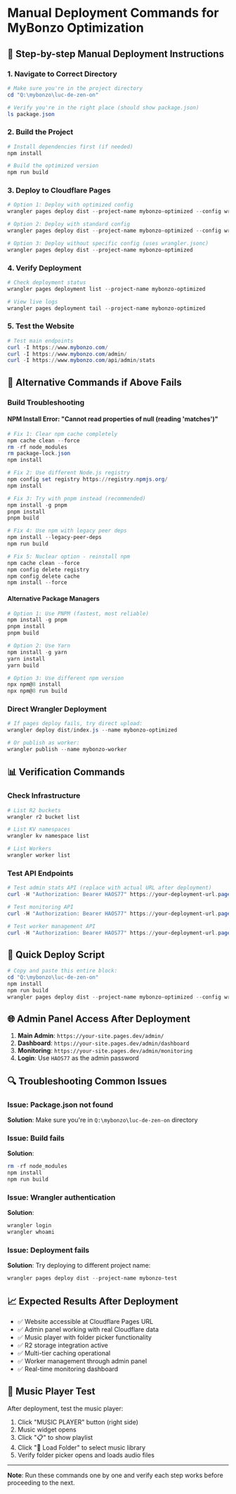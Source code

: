 # Manual Deployment Commands for MyBonzo Optimization

## 🚀 Step-by-step Manual Deployment Instructions

### 1. Navigate to Correct Directory
```powershell
# Make sure you're in the project directory
cd "Q:\mybonzo\luc-de-zen-on"

# Verify you're in the right place (should show package.json)
ls package.json
```

### 2. Build the Project
```powershell
# Install dependencies first (if needed)
npm install

# Build the optimized version
npm run build
```

### 3. Deploy to Cloudflare Pages
```powershell
# Option 1: Deploy with optimized config
wrangler pages deploy dist --project-name mybonzo-optimized --config wrangler-ultimate-optimized.jsonc

# Option 2: Deploy with standard config  
wrangler pages deploy dist --project-name mybonzo-optimized --config wrangler-optimized.jsonc

# Option 3: Deploy without specific config (uses wrangler.jsonc)
wrangler pages deploy dist --project-name mybonzo-optimized
```

### 4. Verify Deployment
```powershell
# Check deployment status
wrangler pages deployment list --project-name mybonzo-optimized

# View live logs
wrangler pages deployment tail --project-name mybonzo-optimized
```

### 5. Test the Website
```powershell
# Test main endpoints
curl -I https://www.mybonzo.com/
curl -I https://www.mybonzo.com/admin/
curl -I https://www.mybonzo.com/api/admin/stats
```

## 🔧 Alternative Commands if Above Fails

### Build Troubleshooting

#### NPM Install Error: "Cannot read properties of null (reading 'matches')"
```powershell
# Fix 1: Clear npm cache completely
npm cache clean --force
rm -rf node_modules
rm package-lock.json
npm install

# Fix 2: Use different Node.js registry
npm config set registry https://registry.npmjs.org/
npm install

# Fix 3: Try with pnpm instead (recommended)
npm install -g pnpm
pnpm install
pnpm build

# Fix 4: Use npm with legacy peer deps
npm install --legacy-peer-deps
npm run build

# Fix 5: Nuclear option - reinstall npm
npm cache clean --force
npm config delete registry
npm config delete cache
npm install --force
```

#### Alternative Package Managers
```powershell
# Option 1: Use PNPM (fastest, most reliable)
npm install -g pnpm
pnpm install
pnpm build

# Option 2: Use Yarn
npm install -g yarn
yarn install
yarn build

# Option 3: Use different npm version
npx npm@8 install
npx npm@8 run build
```

### Direct Wrangler Deployment
```powershell
# If pages deploy fails, try direct upload:
wrangler deploy dist/index.js --name mybonzo-optimized

# Or publish as worker:
wrangler publish --name mybonzo-worker
```

## 📊 Verification Commands

### Check Infrastructure
```powershell
# List R2 buckets
wrangler r2 bucket list

# List KV namespaces  
wrangler kv namespace list

# List Workers
wrangler worker list
```

### Test API Endpoints
```powershell
# Test admin stats API (replace with actual URL after deployment)
curl -H "Authorization: Bearer HAOS77" https://your-deployment-url.pages.dev/api/admin/stats

# Test monitoring API
curl -H "Authorization: Bearer HAOS77" https://your-deployment-url.pages.dev/api/admin/monitoring

# Test worker management API
curl -H "Authorization: Bearer HAOS77" https://your-deployment-url.pages.dev/api/admin/workers
```

## 🎯 Quick Deploy Script
```powershell
# Copy and paste this entire block:
cd "Q:\mybonzo\luc-de-zen-on"
npm install
npm run build
wrangler pages deploy dist --project-name mybonzo-optimized --config wrangler-ultimate-optimized.jsonc
```

## 🌐 Admin Panel Access After Deployment

1. **Main Admin**: `https://your-site.pages.dev/admin/`
2. **Dashboard**: `https://your-site.pages.dev/admin/dashboard`  
3. **Monitoring**: `https://your-site.pages.dev/admin/monitoring`
4. **Login**: Use `HAOS77` as the admin password

## 🔍 Troubleshooting Common Issues

### Issue: Package.json not found
**Solution**: Make sure you're in `Q:\mybonzo\luc-de-zen-on` directory

### Issue: Build fails
**Solution**: 
```powershell
rm -rf node_modules
npm install
npm run build
```

### Issue: Wrangler authentication
**Solution**:
```powershell
wrangler login
wrangler whoami
```

### Issue: Deployment fails
**Solution**: Try deploying to different project name:
```powershell
wrangler pages deploy dist --project-name mybonzo-test
```

## 📈 Expected Results After Deployment

- ✅ Website accessible at Cloudflare Pages URL
- ✅ Admin panel working with real Cloudflare data
- ✅ Music player with folder picker functionality
- ✅ R2 storage integration active
- ✅ Multi-tier caching operational
- ✅ Worker management through admin panel
- ✅ Real-time monitoring dashboard

## 🎵 Music Player Test

After deployment, test the music player:
1. Click "MUSIC PLAYER" button (right side)
2. Music widget opens
3. Click "📋" to show playlist
4. Click "📁 Load Folder" to select music library
5. Verify folder picker opens and loads audio files

---

**Note**: Run these commands one by one and verify each step works before proceeding to the next.

